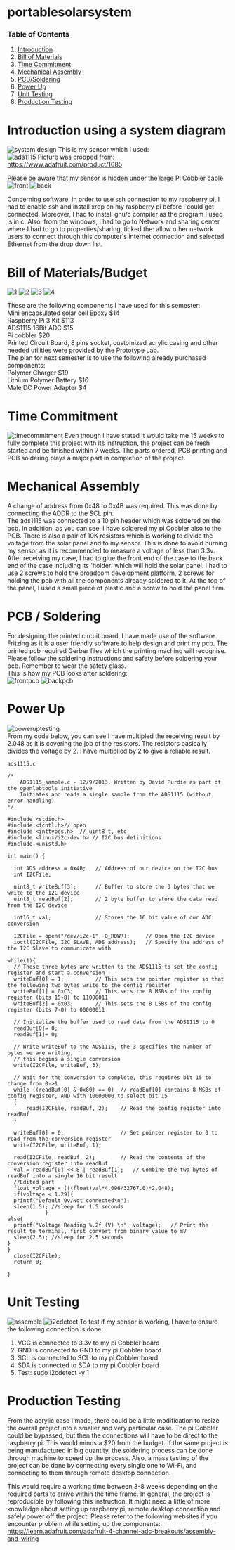 # portablesolarsystem
### Table of Contents
1.  [Introduction](#Introduction-using-a-system-diagram)
2.  [Bill of Materials](#Bill-of-Materials/Budget) 
3.  [Time Commitment](#-Time-Commitment)
4.  [Mechanical Assembly](#Mechanical-Assembly)
5.  [PCB/Soldering](#PCB-/-Soldering)
6.  [Power Up](#Power-Up)
7.  [Unit Testing](#Unit-Testing)
8.  [Production Testing](#Production-Testing)
# Introduction using a system diagram
![system design](https://user-images.githubusercontent.com/42982622/49830478-453ac500-fd5f-11e8-8344-6b2f8369185e.png)
This is my sensor which I used: <br/>
![ads1115](https://user-images.githubusercontent.com/42982622/49827298-fa1cb400-fd56-11e8-92e4-277b1a9c7a47.png)
Picture was cropped from: https://www.adafruit.com/product/1085 <br/>

Please be aware that my sensor is hidden under the large Pi Cobbler cable. <br/>
![front](https://user-images.githubusercontent.com/42982622/49824300-cdb16980-fd4f-11e8-898e-ef7c0ce9466d.jpg)
![back](https://user-images.githubusercontent.com/42982622/49824316-d30eb400-fd4f-11e8-99d3-79dec2b79726.jpg)


Concerning software, in order to use ssh connection to my raspberry pi, I had to enable ssh and install xrdp on my raspberry pi before I could get connected. Moreover, I had to install gnu/c compiler as the program I used is in c. Also, from the windows, I had to go to Network and sharing center where I had to go to properties/sharing, ticked the: allow other network users to connect through this computer's internet connection and selected Ethernet from the drop down list. <br/>



# Bill of Materials/Budget
![1](https://user-images.githubusercontent.com/42982622/46377610-0a355a80-c667-11e8-8eae-219a86079d8f.jpg)
![2](https://user-images.githubusercontent.com/42982622/46377611-0a355a80-c667-11e8-9caf-cc08f2a2db3f.jpg)
![3](https://user-images.githubusercontent.com/42982622/46377612-0a355a80-c667-11e8-9c26-09587ed1588b.jpg)
![4](https://user-images.githubusercontent.com/42982622/46377613-0a355a80-c667-11e8-8817-46457f73cb27.jpg)

These are the following components I have used for this semester: <br/>
Mini encapsulated solar cell Epoxy $14 <br/>
Raspberry Pi 3 Kit $113 <br/>
ADS1115 16Bit ADC $15 <br/>
Pi cobbler $20 <br/>
Printed Circuit Board, 8 pins socket, customized acrylic casing and other needed utilities were provided by the Prototype Lab. <br/>
The plan for next semester is to use the following already purchased components: <br/>
Polymer Charger $19 <br/>
Lithium Polymer Battery $16 <br/> 
Male DC Power Adapter $4  <br/>

# Time Commitment
![timecommitment](https://user-images.githubusercontent.com/42982622/49824569-65af5300-fd50-11e8-90a7-5e976da4524b.png)
Even though I have stated it would take me 15 weeks to fully complete this project with its instruction, the project can be fresh started and be finished within 7 weeks. The parts ordered, PCB printing and PCB soldering plays a major part in completion of the project. <br/>

# Mechanical Assembly
A change of address from 0x48 to 0x4B was required. This was done by connecting the ADDR to the SCL pin. <br/>
The ads1115 was connected to a 10 pin header which was soldered on the pcb. In addition, as you can see, I have soldered my pi Cobbler also to the PCB. There is also a pair of 10K resistors which is working to divide the voltage from the solar panel and to my sensor. This is done to avoid burning my sensor as it is recommended to measure a voltage of less than 3.3v. <br/>
After receiving my case, I had to glue the front end of the case to the back end of the case including its 'holder' which will hold the solar panel. I had to use 2 screws to hold the broadcom development platform, 2 screws for holding the pcb with all the components already soldered to it. At the top of the panel, I used a small piece of plastic and a screw to hold the panel firm.


# PCB / Soldering
For designing the printed circuit board, I have made use of the software Fritzing as it is a user friendly software to help design and print my pcb. The printed pcb required Gerber files which the printing maching will recognise. <br/>
Please follow the soldering instructions and safety before soldering your pcb. Remember to wear the safety glass. <br/>
This is how my PCB looks after soldering: <br/>
![frontpcb](https://user-images.githubusercontent.com/42982622/49824367-ec176500-fd4f-11e8-8703-3669a34bdb7f.jpg)
![backpcb](https://user-images.githubusercontent.com/42982622/49824368-ec176500-fd4f-11e8-8948-25bf8d5d45ef.jpg)


# Power Up
![poweruptesting](https://user-images.githubusercontent.com/42982622/49824351-e457c080-fd4f-11e8-9f5e-c7b8d0077b0d.png) <br/>
From my code below, you can see I have multipled the receiving result by 2.048 as it is covering the job of the resistors. The resistors basically divides the voltage by 2. I have multiplied by 2 to give a reliable result. <br/>

```ads1115.c```
```
/* 
	ADS1115_sample.c - 12/9/2013. Written by David Purdie as part of the openlabtools initiative
	Initiates and reads a single sample from the ADS1115 (without error handling)
*/

#include <stdio.h>
#include <fcntl.h>// open
#include <inttypes.h>  // uint8_t, etc
#include <linux/i2c-dev.h> // I2C bus definitions
#include <unistd.h>

int main() {
	
  int ADS_address = 0x4B;	// Address of our device on the I2C bus
  int I2CFile;
  
  uint8_t writeBuf[3];		// Buffer to store the 3 bytes that we write to the I2C device
  uint8_t readBuf[2];		// 2 byte buffer to store the data read from the I2C device
  
  int16_t val;				// Stores the 16 bit value of our ADC conversion
  
  I2CFile = open("/dev/i2c-1", O_RDWR);		// Open the I2C device
  ioctl(I2CFile, I2C_SLAVE, ADS_address);   // Specify the address of the I2C Slave to communicate with

while(1){	  
  // These three bytes are written to the ADS1115 to set the config register and start a conversion 
  writeBuf[0] = 1;			// This sets the pointer register so that the following two bytes write to the config register
  writeBuf[1] = 0xC3;   	// This sets the 8 MSBs of the config register (bits 15-8) to 11000011
  writeBuf[2] = 0x03;  		// This sets the 8 LSBs of the config register (bits 7-0) to 00000011
  
  // Initialize the buffer used to read data from the ADS1115 to 0
  readBuf[0]= 0;		
  readBuf[1]= 0;
	  
  // Write writeBuf to the ADS1115, the 3 specifies the number of bytes we are writing,
  // this begins a single conversion
  write(I2CFile, writeBuf, 3);	

  // Wait for the conversion to complete, this requires bit 15 to change from 0->1
  while ((readBuf[0] & 0x80) == 0)	// readBuf[0] contains 8 MSBs of config register, AND with 10000000 to select bit 15
  {
	  read(I2CFile, readBuf, 2);	// Read the config register into readBuf
  }

  writeBuf[0] = 0;					// Set pointer register to 0 to read from the conversion register
  write(I2CFile, writeBuf, 1);
  
  read(I2CFile, readBuf, 2);		// Read the contents of the conversion register into readBuf
  val = readBuf[0] << 8 | readBuf[1];	// Combine the two bytes of readBuf into a single 16 bit result 
  //Edited part
  float voltage = (((float)val*4.096/32767.0)*2.048);
  if(voltage < 1.29){
  printf("Default 0v/Not connected\n");
  sleep(1.5); //sleep for 1.5 seconds
			}
else{
  printf("Voltage Reading %.2f (V) \n", voltage);	// Print the result to terminal, first convert from binary value to mV		
  sleep(2.5); //sleep for 2.5 seconds
}
}
  close(I2CFile);
  return 0;

}
```

# Unit Testing
![assemble](https://user-images.githubusercontent.com/42982622/49825234-ede22800-fd51-11e8-8b8d-6abb57f44af8.jpg)
![i2cdetect](https://user-images.githubusercontent.com/42982622/49824587-6d6ef780-fd50-11e8-9925-e4cbc1b9c42a.png)
To test if my sensor is working, I have to ensure the following connection is done: <br/>
1. VCC is connected to 3.3v to my pi Cobbler board <br/>
2. GND is connected to GND to my pi Cobbler board <br/>
3. SCL is connected to SCL to my pi Cobbler board <br/>
4. SDA is connected to SDA to my pi Cobbler board <br/>
5. Test: sudo i2cdetect -y 1 <br/>
# Production Testing
From the acrylic case I made, there could be a little modification to resize the overall project into a smaller and very particular case. The pi Cobbler could be bypassed, but then the connections will have to be direct to the raspberry pi. This would minus a $20 from the budget. If the same project is being manufactured in big quantity, the soldering process can be done through machine to speed up the process. Also, a mass testing of the project can be done by connecting every single one to Wi-Fi, and connecting to them through remote desktop connection.

This would require a working time between 3-8 weeks depending on the required parts to arrive within the time frame. In general, the project is reproducible by following this instruction. It might need a little of more knowledge about setting up raspberry pi, remote desktop connection and safely power off the project. Please refer to the following websites if you encounter problem while setting up the components: <br/>
https://learn.adafruit.com/adafruit-4-channel-adc-breakouts/assembly-and-wiring
